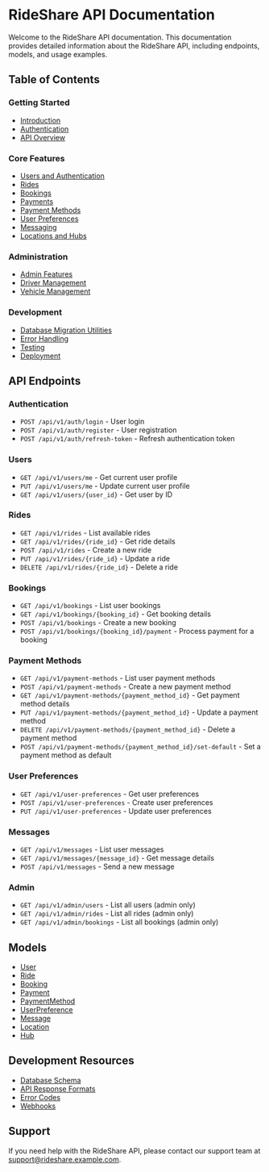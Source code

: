 # RideShare API Documentation

Welcome to the RideShare API documentation. This documentation provides detailed information about the RideShare API, including endpoints, models, and usage examples.

## Table of Contents

### Getting Started
- [Introduction](introduction.md)
- [Authentication](authentication.md)
- [API Overview](api_overview.md)

### Core Features
- [Users and Authentication](users.md)
- [Rides](rides.md)
- [Bookings](bookings.md)
- [Payments](payments.md)
- [Payment Methods](payment_methods.md)
- [User Preferences](user_preferences.md)
- [Messaging](messaging.md)
- [Locations and Hubs](locations.md)

### Administration
- [Admin Features](admin_features.md)
- [Driver Management](driver_management.md)
- [Vehicle Management](vehicle_management.md)

### Development
- [Database Migration Utilities](database_migration_utilities.md)
- [Error Handling](error_handling.md)
- [Testing](testing.md)
- [Deployment](deployment.md)

## API Endpoints

### Authentication
- `POST /api/v1/auth/login` - User login
- `POST /api/v1/auth/register` - User registration
- `POST /api/v1/auth/refresh-token` - Refresh authentication token

### Users
- `GET /api/v1/users/me` - Get current user profile
- `PUT /api/v1/users/me` - Update current user profile
- `GET /api/v1/users/{user_id}` - Get user by ID

### Rides
- `GET /api/v1/rides` - List available rides
- `GET /api/v1/rides/{ride_id}` - Get ride details
- `POST /api/v1/rides` - Create a new ride
- `PUT /api/v1/rides/{ride_id}` - Update a ride
- `DELETE /api/v1/rides/{ride_id}` - Delete a ride

### Bookings
- `GET /api/v1/bookings` - List user bookings
- `GET /api/v1/bookings/{booking_id}` - Get booking details
- `POST /api/v1/bookings` - Create a new booking
- `POST /api/v1/bookings/{booking_id}/payment` - Process payment for a booking

### Payment Methods
- `GET /api/v1/payment-methods` - List user payment methods
- `POST /api/v1/payment-methods` - Create a new payment method
- `GET /api/v1/payment-methods/{payment_method_id}` - Get payment method details
- `PUT /api/v1/payment-methods/{payment_method_id}` - Update a payment method
- `DELETE /api/v1/payment-methods/{payment_method_id}` - Delete a payment method
- `POST /api/v1/payment-methods/{payment_method_id}/set-default` - Set a payment method as default

### User Preferences
- `GET /api/v1/user-preferences` - Get user preferences
- `POST /api/v1/user-preferences` - Create user preferences
- `PUT /api/v1/user-preferences` - Update user preferences

### Messages
- `GET /api/v1/messages` - List user messages
- `GET /api/v1/messages/{message_id}` - Get message details
- `POST /api/v1/messages` - Send a new message

### Admin
- `GET /api/v1/admin/users` - List all users (admin only)
- `GET /api/v1/admin/rides` - List all rides (admin only)
- `GET /api/v1/admin/bookings` - List all bookings (admin only)

## Models

- [User](models/user.md)
- [Ride](models/ride.md)
- [Booking](models/booking.md)
- [Payment](models/payment.md)
- [PaymentMethod](models/payment_method.md)
- [UserPreference](models/user_preference.md)
- [Message](models/message.md)
- [Location](models/location.md)
- [Hub](models/hub.md)

## Development Resources

- [Database Schema](database_schema.md)
- [API Response Formats](api_response_formats.md)
- [Error Codes](error_codes.md)
- [Webhooks](webhooks.md)

## Support

If you need help with the RideShare API, please contact our support team at support@rideshare.example.com.
